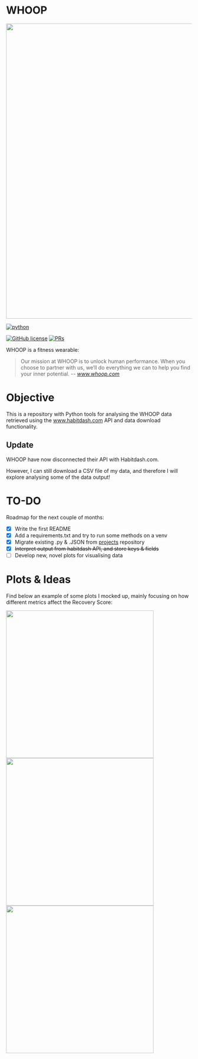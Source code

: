 # WHOOP
<img src="https://everipedia-storage.s3.amazonaws.com/ProfilePicture/en/whoop-company/__00541.png" width='800'>

<p align="left">
    <a href="https://www.python.org/">
        <img src="https://ForTheBadge.com/images/badges/made-with-python.svg"
            alt="python"></a> &nbsp;
</p>

[![GitHub license](https://img.shields.io/badge/License-MIT-brightgreen.svg?style=flat-square)](https://github.com/VivekPa/AIAlpha/blob/master/LICENSE) 
[![PRs](https://img.shields.io/badge/PRs-welcome-brightgreen.svg?style=flat-square)](http://makeapullrequest.com)


WHOOP is a fitness wearable:
> Our mission at WHOOP is to unlock human performance. When you choose to partner with us, we’ll do everything we can to help you find your inner potential.
-- <cite>www.whoop.com</cite>

# Objective
This is a repository with Python tools for analysing the WHOOP data retrieved using the www.habitdash.com API and data download functionality.

## Update
WHOOP have now disconnected their API with Habitdash.com.

However, I can still download a CSV file of my data, and therefore I will explore analysing 
some of the data output!

# TO-DO
Roadmap for the next couple of months:
- [X] Write the first README
- [X] Add a requirements.txt and try to run some methods on a venv
- [X] Migrate existing .py & .JSON from [projects](http://github.com/philip-papasavvas/projects) repository
- [X] ~~Interpret output from habitdash API, and store keys & fields~~
- [ ] Develop new, novel plots for visualising data

# Plots & Ideas
Find below an example of some plots I mocked up, mainly focusing on how different metrics affect the Recovery Score:

<img src="https://github.com/philip-papasavvas/whoop/blob/master/images/hrv_recovery_scatterplot.png" width='400'>

<img src="https://github.com/philip-papasavvas/whoop/blob/master/images/recovery_rhr_scatterplot.png" width='400'>

<img src="https://github.com/philip-papasavvas/whoop/blob/master/images/recovery_sleep_score_scatterplot.png" width='400'>